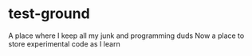 # test-ground
A place where I keep all my junk and programming duds
Now a place to store experimental code as I learn
